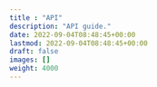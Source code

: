 ```yaml
---
title : "API"
description: "API guide."
date: 2022-09-04T08:48:45+00:00
lastmod: 2022-09-04T08:48:45+00:00
draft: false
images: []
weight: 4000
---
```

